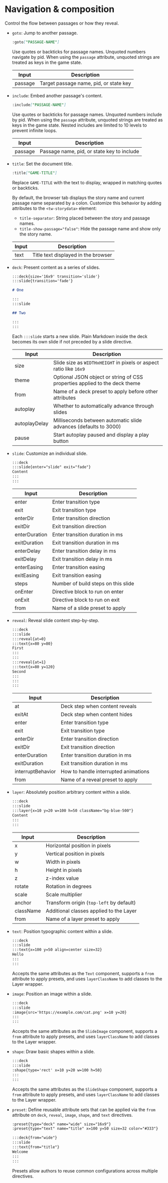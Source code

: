 # Navigation & composition

Control the flow between passages or how they reveal.

- `goto`: Jump to another passage.

  ```md
  :goto["PASSAGE-NAME"]
  ```

  Use quotes or backticks for passage names. Unquoted numbers navigate by pid.
  When using the `passage` attribute, unquoted strings are treated as keys in the
  game state.

  | Input   | Description                            |
  | ------- | -------------------------------------- |
  | passage | Target passage name, pid, or state key |

- `include`: Embed another passage's content.

  ```md
  :include["PASSAGE-NAME"]
  ```

  Use quotes or backticks for passage names. Unquoted numbers include by pid.
  When using the `passage` attribute, unquoted strings are treated as keys in the
  game state. Nested includes are limited to 10 levels to prevent infinite loops.

  | Input   | Description                                |
  | ------- | ------------------------------------------ |
  | passage | Passage name, pid, or state key to include |

- `title`: Set the document title.

  ```md
  :title["GAME-TITLE"]
  ```

  Replace `GAME-TITLE` with the text to display, wrapped in matching quotes or backticks.

  By default, the browser tab displays the story name and current passage name
  separated by a colon. Customize this behavior by adding attributes to the
  `<tw-storydata>` element:
  - `title-separator`: String placed between the story and passage names.
  - `title-show-passage="false"`: Hide the passage name and show only the
    story name.

  | Input | Description                         |
  | ----- | ----------------------------------- |
  | text  | Title text displayed in the browser |

- `deck`: Present content as a series of slides.

  ```md
  :::deck{size='16x9' transition='slide'}
  :::slide{transition='fade'}

  # One

  :::
  :::slide

  ## Two

  :::
  :::
  ```

  Each `:::slide` starts a new slide. Plain Markdown inside the deck becomes
  its own slide if not preceded by a slide directive.

  | Input         | Description                                                                |
  | ------------- | -------------------------------------------------------------------------- |
  | size          | Slide size as `WIDTHxHEIGHT` in pixels or aspect ratio like `16x9`         |
  | theme         | Optional JSON object or string of CSS properties applied to the deck theme |
  | from          | Name of a deck preset to apply before other attributes                     |
  | autoplay      | Whether to automatically advance through slides                            |
  | autoplayDelay | Milliseconds between automatic slide advances (defaults to 3000)           |
  | pause         | Start autoplay paused and display a play button                            |

- `slide`: Customize an individual slide.

  ```md
  :::deck
  :::slide{enter="slide" exit="fade"}
  Content
  :::
  :::
  ```

  | Input         | Description                         |
  | ------------- | ----------------------------------- |
  | enter         | Enter transition type               |
  | exit          | Exit transition type                |
  | enterDir      | Enter transition direction          |
  | exitDir       | Exit transition direction           |
  | enterDuration | Enter transition duration in ms     |
  | exitDuration  | Exit transition duration in ms      |
  | enterDelay    | Enter transition delay in ms        |
  | exitDelay     | Exit transition delay in ms         |
  | enterEasing   | Enter transition easing             |
  | exitEasing    | Exit transition easing              |
  | steps         | Number of build steps on this slide |
  | onEnter       | Directive block to run on enter     |
  | onExit        | Directive block to run on exit      |
  | from          | Name of a slide preset to apply     |

- `reveal`: Reveal slide content step-by-step.

  ```md
  :::deck
  :::slide
  :::reveal{at=0}
  :::text{x=80 y=80}
  First
  :::
  :::
  :::reveal{at=1}
  :::text{x=80 y=120}
  Second
  :::
  :::
  :::
  ```

  | Input             | Description                          |
  | ----------------- | ------------------------------------ |
  | at                | Deck step when content reveals       |
  | exitAt            | Deck step when content hides         |
  | enter             | Enter transition type                |
  | exit              | Exit transition type                 |
  | enterDir          | Enter transition direction           |
  | exitDir           | Exit transition direction            |
  | enterDuration     | Enter transition duration in ms      |
  | exitDuration      | Exit transition duration in ms       |
  | interruptBehavior | How to handle interrupted animations |
  | from              | Name of a reveal preset to apply     |

- `layer`: Absolutely position arbitrary content within a slide.

  ```md
  :::deck
  :::slide
  :::layer{x=10 y=20 w=100 h=50 className="bg-blue-500"}
  Content
  :::
  :::
  ```

  | Input     | Description                              |
  | --------- | ---------------------------------------- |
  | x         | Horizontal position in pixels            |
  | y         | Vertical position in pixels              |
  | w         | Width in pixels                          |
  | h         | Height in pixels                         |
  | z         | z-index value                            |
  | rotate    | Rotation in degrees                      |
  | scale     | Scale multiplier                         |
  | anchor    | Transform origin (`top-left` by default) |
  | className | Additional classes applied to the Layer  |
  | from      | Name of a layer preset to apply          |

- `text`: Position typographic content within a slide.

  ```md
  :::deck
  :::slide
  :::text{x=100 y=50 align=center size=32}
  Hello
  :::
  :::
  ```

  Accepts the same attributes as the `Text` component, supports a `from` attribute to apply presets, and uses `layerClassName` to add classes to the Layer wrapper.

- `image`: Position an image within a slide.

  ```md
  :::deck
  :::slide
  :image{src='https://example.com/cat.png' x=10 y=20}
  :::
  :::
  ```

  Accepts the same attributes as the `SlideImage` component, supports a `from` attribute to apply presets, and uses `layerClassName` to add classes to the Layer wrapper.

- `shape`: Draw basic shapes within a slide.

  ```md
  :::deck
  :::slide
  :shape{type='rect' x=10 y=20 w=100 h=50}
  :::
  :::
  ```

  Accepts the same attributes as the `SlideShape` component, supports a `from` attribute to apply presets, and uses `layerClassName` to add classes to the Layer wrapper.

- `preset`: Define reusable attribute sets that can be applied via the `from` attribute on `deck`, `reveal`, `image`, `shape`, and `text` directives.

  ```md
  :preset{type="deck" name="wide" size="16x9"}
  :preset{type="text" name="title" x=100 y=50 size=32 color="#333"}

  :::deck{from="wide"}
  :::slide
  :::text{from="title"}
  Welcome
  :::
  :::
  ```

  Presets allow authors to reuse common configurations across multiple directives.
